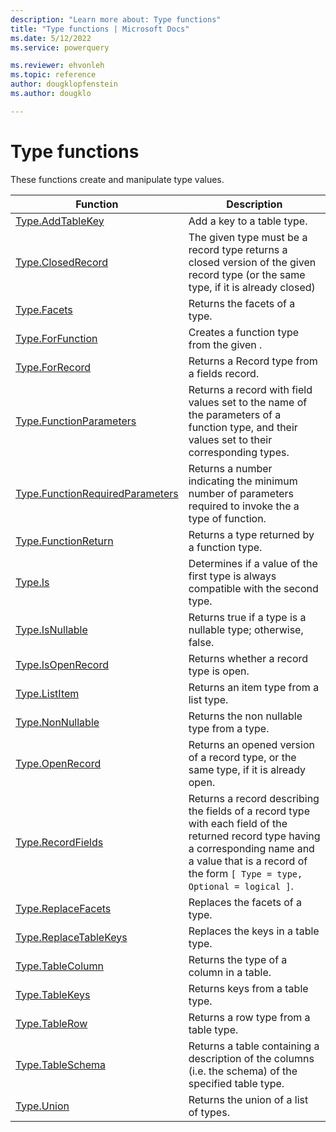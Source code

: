 ```yaml
---
description: "Learn more about: Type functions"
title: "Type functions | Microsoft Docs"
ms.date: 5/12/2022
ms.service: powerquery

ms.reviewer: ehvonleh
ms.topic: reference
author: dougklopfenstein
ms.author: dougklo

---
```

# Type functions

These functions create and manipulate type values.

|Function|Description|
|------------|---------------|
|[Type.AddTableKey](type-addtablekey.md)|Add a key to a table type.|
|[Type.ClosedRecord](type-closedrecord.md)|The given type must be a record type returns a closed version of the given record type (or the same type, if it is already closed)|
|[Type.Facets](type-facets.md) | Returns the facets of a type.|
|[Type.ForFunction](type-forfunction.md)|Creates a function type from the given .|
|[Type.ForRecord](type-forrecord.md)|Returns a Record type from a fields record.|
|[Type.FunctionParameters](type-functionparameters.md)|Returns a record with field values set to the name of the parameters of a function type, and their values set to their corresponding types.|
|[Type.FunctionRequiredParameters](type-functionrequiredparameters.md)|Returns a number indicating the minimum number of parameters required to invoke the a type of function.|
|[Type.FunctionReturn](type-functionreturn.md)|Returns a type returned by a function type.|
|[Type.Is](type-is.md) |Determines if a value of the first type is always compatible with the second type.|
|[Type.IsNullable](type-isnullable.md)|Returns true if a type is a nullable type; otherwise, false.|
|[Type.IsOpenRecord](type-isopenrecord.md)|Returns whether a record type is open.|
|[Type.ListItem](type-listitem.md)|Returns an item type from a list type.|
|[Type.NonNullable](type-nonnullable.md)|Returns the non nullable type from a type.|
|[Type.OpenRecord](type-openrecord.md)|Returns an opened version of a record type, or the same type, if it is already open.|
|[Type.RecordFields](type-recordfields.md)|Returns a record describing the fields of a record type with each field of the returned record type having a corresponding name and a value that is a record of the form `[ Type = type, Optional = logical ]`.|
|[Type.ReplaceFacets](type-replacefacets.md) | Replaces the facets of a type.|
|[Type.ReplaceTableKeys](type-replacetablekeys.md)|Replaces the keys in a table type.|
|[Type.TableColumn](type-tablecolumn.md) | Returns the type of a column in a table.|
|[Type.TableKeys](type-tablekeys.md)|Returns keys from a table type.|
|[Type.TableRow](type-tablerow.md)|Returns a row type from a table type.|
|[Type.TableSchema](type-tableschema.md) | Returns a table containing a description of the columns (i.e. the schema) of the specified table type.|
|[Type.Union](type-union.md) | Returns the union of a list of types.|

